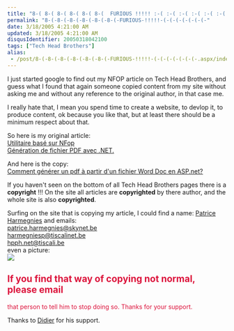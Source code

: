 ```yaml
---
title: "8-( 8-( 8-( 8-( 8-( 8-(  FURIOUS !!!!! :-( :-( :-( :-( :-( :-( :-( "
permalink: "8-(-8-(-8-(-8-(-8-(-8-(-FURIOUS-!!!!!-(-(-(-(-(-(-(-"
date: 3/18/2005 4:21:00 AM
updated: 3/18/2005 4:21:00 AM
disqusIdentifier: 20050318042100
tags: ["Tech Head Brothers"]
alias:
 - /post/8-(-8-(-8-(-8-(-8-(-8-(-FURIOUS-!!!!!-(-(-(-(-(-(-(-.aspx/index.html
---
```




I just started google to find out my NFOP article on Tech Head Brothers, and 
guess what I found that again someone copied content from my site without asking 
me and without any reference to the original author, in that case me.
<!-- more -->

I really hate that, I mean you spend time to create a website, to devlop it, 
to produce content, ok because you like that, but at least there should be a 
minimum respect about that.

So here is my original article:  
[Utilitaire 
basé sur NFop  
Génération de fichier PDF avec .NET.](http://www.techheadbrothers.com/DesktopDefault.aspx?tabindex=1&tabid=7&AId=20) 

And here is the copy:  
[Comment générer un pdf à partir 
d'un fichier Word Doc en ASP.net?](http://harmegniesp.phidji.com/pdf_doc.htm)

If you haven't seen on the bottom of all Tech Head Brothers pages there 
is a **copyright** !!! On the site all articles are 
**copyrighted** by there author, and the whole site is also 
**copyrighted**.

Surfing on the site that is copying my article, I could find a name: [Patrice 
Harmegnies](http://harmegniesp.phidji.com/curriculum/cv.asp) and emails:  
[patrice.harmegnies@skynet.be](mailto:patrice.harmegnies@skynet.be?subject=Re%20CV)  
[harmegniesp@tiscalinet.be  
](mailto:harmegniesp@tiscalinet.be?subject=Re%20CV)[hpph.net@tiscali.be](mailto:hpph.net@tiscali.be)  
even a 
picture:  
![](http://harmegniesp.phidji.com/images/article.gif)

## <font color="crimson">If you find that way of copying not normal, please email 
that person to tell him to stop doing so. Thanks for your support.</font>

Thanks to [Didier](http://www.didierbeck.com/2005_03_01_blogs.php#111109211361313891) 
for his support.
